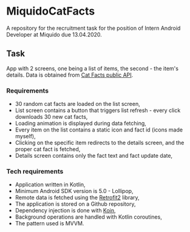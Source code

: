 # MiquidoCatFacts
A repository for the recruitment task for the position of Intern Android Developer at Miquido due 13.04.2020.
## Task
App with 2 screens, one being a list of items, the second - the item's details.
Data is obtained from [Cat Facts public API](https://alexwohlbruck.github.io/cat-facts/docs/).
### Requirements
+ 30 random cat facts are loaded on the list screen,
+ List screen contains a button that triggers list refresh - every click downloads 30 new cat facts,
+ Loading animation is displayed during data fetching,
+ Every item on the list contains a static icon and fact id (icons made myself),
+ Clicking on the specific item redirects to the details screen, and the proper cat fact is fetched,
+ Details screen contains only the fact text and fact update date,
### Tech requirements
+ Application written in Kotlin,
+ Minimum Android SDK version is 5.0 - Lollipop,
+ Remote data is fetched using the [Retrofit2](https://square.github.io/retrofit/) library,
+ The application is stored on a Github repository,
+ Dependency injection is done with [Koin](https://github.com/InsertKoinIO/koin),
+ Background operations are handled with Kotlin coroutines,
+ The pattern used is MVVM.
